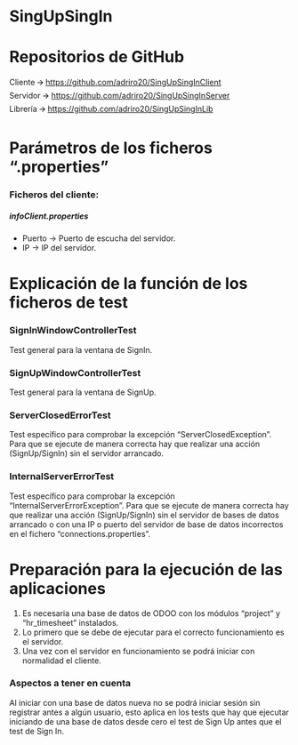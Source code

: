 # SingUpSingIn

<h1>Repositorios de GitHub</h1>

Cliente 🡪 https://github.com/adriro20/SingUpSingInClient </br>
Servidor 🡪 https://github.com/adriro20/SingUpSingInServer </br>
Librería 🡪 https://github.com/adriro20/SingUpSingInLib </br>

<h1>Parámetros de los ficheros “.properties”</h1>

<h3>Ficheros del cliente:</h3>

<h5>infoClient.properties</h5>
<ul>
  <li>Puerto	→	Puerto de escucha del servidor.</li>
  <li>IP	→	IP del servidor.</li>
</ul>

<h1>Explicación de la función de los ficheros de test</h1>

<h3>SignInWindowControllerTest</h3>
Test general para la ventana de SignIn.

<h3>SignUpWindowControllerTest</h3>
Test general para la ventana de SignUp.

<h3>ServerClosedErrorTest</h3>
Test específico para comprobar la excepción “ServerClosedException”. Para que se ejecute de manera correcta hay que realizar una acción (SignUp/SignIn) sin el servidor arrancado.

<h3>InternalServerErrorTest</h3>
Test específico para comprobar la excepción “InternalServerErrorException”. Para que se ejecute de manera correcta hay que realizar una acción (SignUp/SignIn) sin el servidor de bases de datos arrancado o con una IP o puerto del servidor de base de datos incorrectos en el fichero “connections.properties”.

<h1>Preparación para la ejecución de las aplicaciones</h1>

<ol>
  <li>Es necesaria una base de datos de ODOO con los módulos “project” y “hr_timesheet” instalados.</li>
  <li>Lo primero que se debe de ejecutar para el correcto funcionamiento es el servidor.</li>
  <li>Una vez con el servidor en funcionamiento se podrá iniciar con normalidad el cliente.</li>
</ol>

<h3>Aspectos a tener en cuenta</h3>
Al iniciar con una base de datos nueva no se podrá iniciar sesión sin registrar antes a algún usuario, esto aplica en los tests que hay que ejecutar iniciando de una base de datos desde cero el test de Sign Up antes que el test de Sign In.
